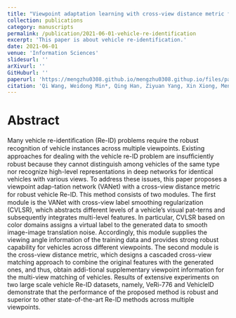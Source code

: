 ```yaml
---
title: "Viewpoint adaptation learning with cross-view distance metric for robust vehicle re-identification"
collection: publications
category: manuscripts
permalink: /publication/2021-06-01-vehicle-re-identification
excerpt: 'This paper is about vehicle re-identification.'
date: 2021-06-01
venue: 'Information Sciences'
slidesurl: ''
arXivurl: ''
GitHuburl: ''
paperurl: 'https://mengzhu0308.github.io/mengzhu0308.githup.io/files/papers/2021-06-01-vehicle-re-identification.pdf'
citation: 'Qi Wang, Weidong Min*, Qing Han, Ziyuan Yang, Xin Xiong, Meng Zhu, Haoyu Zhao. Viewpoint adaptation learning with cross-view distance metric for robust vehicle re-identification. Information Sciences, 2021, 564: 71-84. DOI: 10.1016/j.ins.2021.02.013.'
---
```


# Abstract

Many vehicle re-identiﬁcation (Re-ID) problems require the robust recognition of vehicle instances across multiple viewpoints. Existing approaches for dealing with the vehicle re-ID problem are insufﬁciently robust because they cannot distinguish among vehicles of the same type nor recognize high-level representations in deep networks for identical vehicles with various views. To address these issues, this paper proposes a viewpoint adap-tation network (VANet) with a cross-view distance metric for robust vehicle Re-ID. This method consists of two modules. The ﬁrst module is the VANet with cross-view label smoothing regularization (CVLSR), which abstracts different levels of a vehicle’s visual pat-terns and subsequently integrates multi-level features. In particular, CVLSR based on color domains assigns a virtual label to the generated data to smooth image-image translation noise. Accordingly, this module supplies the viewing angle information of the training data and provides strong robust capability for vehicles across different viewpoints. The second module is the cross-view distance metric, which designs a cascaded cross-view matching approach to combine the original features with the generated ones, and thus, obtain addi-tional supplementary viewpoint information for the multi-view matching of vehicles. Results of extensive experiments on two large scale vehicle Re-ID datasets, namely, VeRi-776 and VehiclelD demonstrate that the performance of the proposed method is robust and superior to other state-of-the-art Re-ID methods across multiple viewpoints.